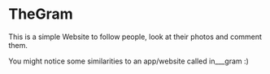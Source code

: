 # TheGram
This is a simple Website to follow people, look at their photos and comment them.

You might notice some similarities to an app/website called in___gram :)
